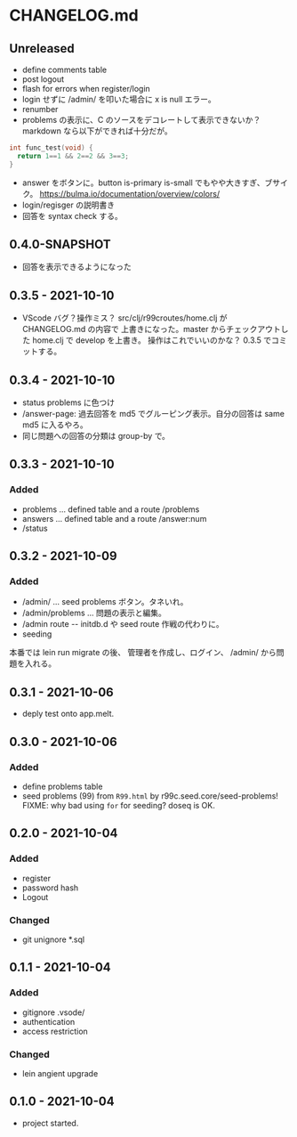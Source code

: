 # CHANGELOG.md

## Unreleased
* define comments table
* post logout
* flash for errors when register/login
* login せずに /admin/ を叩いた場合に x is null エラー。
* renumber
* problems の表示に、C のソースをデコレートして表示できないか？
  markdown なら以下ができれば十分だが。
```c
int func_test(void) {
  return 1==1 && 2==2 && 3==3;
}
```
* answer をボタンに。button is-primary is-small でもやや大きすぎ、ブサイク。
https://bulma.io/documentation/overview/colors/
* login/regisger の説明書き
* 回答を syntax check する。

## 0.4.0-SNAPSHOT
* 回答を表示できるようになった

## 0.3.5 - 2021-10-10
* VScode バグ？操作ミス？ src/clj/r99croutes/home.clj が CHANGELOG.md の内容で
  上書きになった。master からチェックアウトした home.clj で develop を上書き。
  操作はこれでいいのかな？ 0.3.5 でコミットする。

## 0.3.4 - 2021-10-10
* status problems に色つけ
* /answer-page: 過去回答を md5 でグルーピング表示。自分の回答は same md5 に入るやろ。
* 同じ問題への回答の分類は group-by で。

## 0.3.3  - 2021-10-10
### Added
* problems ... defined table and a route /problems
* answers ... defined table and a route /answer:num
* /status

## 0.3.2 - 2021-10-09
### Added
* /admin/ ... seed problems ボタン。タネいれ。
* /admin/problems ... 問題の表示と編集。
* /admin route -- initdb.d や seed route 作戦の代わりに。
* seeding

本番では lein run migrate の後、
管理者を作成し、ログイン、
/admin/ から問題を入れる。

## 0.3.1 - 2021-10-06
* deply test onto app.melt.

## 0.3.0 - 2021-10-06

### Added
* define problems table
* seed problems (99) from `R99.html` by r99c.seed.core/seed-problems!
  FIXME: why bad using `for` for seeding? doseq is OK.

## 0.2.0 - 2021-10-04
### Added
* register
* password hash
* Logout
### Changed
* git unignore *.sql


## 0.1.1 - 2021-10-04
### Added
* gitignore .vsode/
* authentication
* access restriction

### Changed
* lein angient upgrade


## 0.1.0 - 2021-10-04
* project started.
